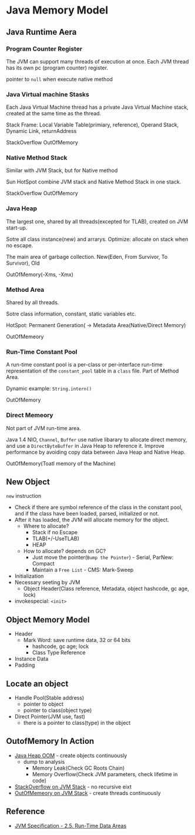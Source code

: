 # Java Memory Model

## Java Runtime Aera

### Program Counter Register

The JVM can support many threads of execution at once.
Each JVM thread has its own pc (program counter) register. 

pointer to `null` when execute native method


### Java Virtual machine Stasks

Each Java Virtual Machine thread has a private Java Virtual Machine stack, created at the same time as the thread.

Stack Frame: Local Variable Table(primiary, reference), Operand Stack, Dynamic Link, returnAddress

StackOverflow
OutOfMemory

### Native Method Stack

Similar with JVM Stack, but for Native method

Sun HotSpot combine JVM stack and Native Method Stack in one stack.

StackOverflow
OutOfMemory

### Java Heap

The largest one, shared by all threads(excepted for TLAB), created on JVM start-up.

Sotre all class instance(new) and arrarys.
Optimize: allocate on stack when no escape.

The main area of garbage collection.
New(Eden, From Survivor, To Survivor), Old

OutOfMemory(-Xms, -Xmx)

### Method Area

Shared by all threads.

Sotre class information, constant, static variables etc.

HotSpot: Permanent Generation( -> Metadata Area(Native/Direct Memory)


OutOfMemeory

### Run-Time Constant Pool

A run-time constant pool is a per-class or per-interface run-time representation of the `constant_pool` table in a `class` file.
Part of Method Area.

Dynamic example: `String.intern()`

OutOfMemory

### Direct Memeory

Not part of JVM run-time area.

Java 1.4 NIO, `Channel`, `Buffer` use native libarary to allocate direct memory, and use a `DirectByteBuffer` in Java Heap to reference it.
Improve performance by avoiding copy data between Java Heap and Native Heap.

OutOfMemory(Toatl memory of the Machine)

## New Object

`new` instruction

+ Check if there are symbol reference of the class in the constant pool, and if the class have been loaded, parsed, initialized or not.
+ After it has loaded, the JVM will allocate memory for the object.
    * Where to allocate?
        - Stack if no Escape
        - TLAB(+/-UseTLAB)
        - HEAP
    * How to allocate? depends on GC?
        - Just move the pointer(`Bump the Pointer`) - Serial, ParNew: Compact
        - Maintain a `Free List` - CMS: Mark-Sweep
+ Initialization
+ Necessary seeting by JVM
    * Object Header(Class reference, Metadata, object hashcode, gc age, lock)
+ invokespecial: `<init>`

## Object Memory Model

+ Header
    * Mark Word: save runtime data, 32 or 64 bits
        - hashcode, gc age; lock
        - Class Type Reference
+ Instance Data
+ Padding

## Locate an object

+ Handle Pool(Stable address)
    * pointer to object
    * pointer to class(object type)
+ Direct Pointer(JVM use, fast)
    * there is a pointer to class(type) in the object

## OutofMemory In Action

+ [Java Heap OOM](HeapOOM.java) - create objects continuously
    * dump to analysis
        - Memory Leak(Check GC Roots Chain)
        - Memory Overflow(Check JVM parameters, check lifetime in code)
+ [StackOverflow on JVM Stack](JVMStackOOF.java) - no recursive eixt
+ [OutOfMemeory on JVM Stack](JVMStackOOM.java) - create threads continuously

## Reference

* [JVM Specification - 2.5. Run-Time Data Areas](https://docs.oracle.com/javase/specs/jvms/se8/html/jvms-2.html#jvms-2.5)
